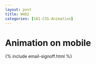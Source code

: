 ```yaml
---
layout: post
title: W4D2
categories: [101-CSS-Animation]
---
```


# Animation on mobile

{% include email-signoff.html %}
